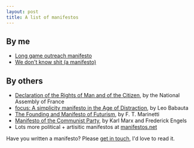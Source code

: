 ```yaml
---
layout: post
title: A list of manifestos
---
```


## By me

- [Long game outreach manifesto](/long-game-outreach-manifesto)
- [We don't know shit (a manifesto)](/we-dont-know-shit)

## By others

- [Declaration of the Rights of Man and of the Citizen](http://hrlibrary.umn.edu/education/frdeclaration.html), by the National Assembly of France
- [focus: A simplicity manifesto in the Age of Distraction](http://focusmanifesto.s3.amazonaws.com/FocusFree.pdf), by Leo Babauta
- [The Founding and Manifesto of Futurism](https://www.italianfuturism.org/manifestos/foundingmanifesto/), by F. T. Marinetti
- [Manifesto of the Communist Party](https://www.marxists.org/admin/books/manifesto/Manifesto.pdf), by Karl Marx and Frederick Engels
- Lots more political + artisitic manifestos at [manifestos.net](https://www.manifestos.net/titles/)

Have you written a manifesto? Please [get in touch](/contact), I'd love to read it.
